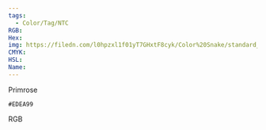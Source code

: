 ```yaml
---
tags:
  - Color/Tag/NTC
RGB:
Hex:
img: https://filedn.com/l0hpzxl1f01yT7GHxtF8cyk/Color%20Snake/standard_csv_to_svg//EDEA99.svg
CMYK:
HSL:
Name:
---
```

Primrose
```palette
#EDEA99
```
RGB
